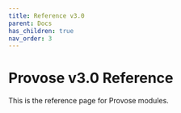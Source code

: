 ```yaml
---
title: Reference v3.0
parent: Docs
has_children: true
nav_order: 3
---
```


# Provose v3.0 Reference

This is the reference page for Provose modules.

